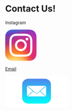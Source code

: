<!DOCTYPE html>
<html>
    
<head>
    
<body>
    <head>
        <h1> Contact Us!</h1>
    </head>
<main>
    <p>Instagram</p>
<div class="container">
  <a href="https://www.instagram.com/umarylandigem/">
  <img class="image" src="insta.png" width ="100" height="100">
  <div class="overlay">

<p>Email</p>
<div class="container">
  <a href="mailto:umarylandigem@gmail.com"> 
  <img class="image" src="email.png" width ="200" height="100">
  <div class="overlay">
</main>

</body>

</html>
    


